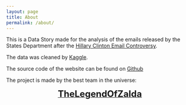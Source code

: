 ```yaml
---
layout: page
title: About
permalink: /about/
---
```



This is a Data Story made for the analysis of the emails released by the States Department after the [Hillary Clinton Email Controversy](https://en.wikipedia.org/wiki/Hillary_Clinton_email_controversy).   
  
The data was cleaned by [Kaggle](https://www.kaggle.com/kaggle/hillary-clinton-emails).   
  
The source code of the website can be found on [Github](https://github.com/TheLegendOfZalda/TheLegendOfZalda.github.io)

The project is made by the best team in the universe:   
<center><a href="https://github.com/TheLegendOfZalda"><b><font size="+2">TheLegendOfZalda</font></b></a></center>


